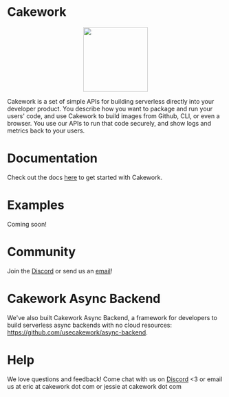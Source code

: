 # Cakework

<div align="center">
<img src="https://cakework-logo.s3.us-west-2.amazonaws.com/favicon.png" width="150">
</div>

Cakework is a set of simple APIs for building serverless directly into your developer product. You describe how you want to package and run your users' code, and use Cakework to build images from Github, CLI, or even a browser. You use our APIs to run that code securely, and show logs and metrics back to your users.

# Documentation

Check out the docs [here](https://docs.cakework.com/) to get started with Cakework.

# Examples

Coming soon!

# Community

Join the [Discord](https://discord.gg/yB6GvheDcP) or send us an [email](mailto:hi@cakework.com)!

# Cakework Async Backend
We've also built Cakework Async Backend, a framework for developers to build serverless async backends with no cloud resources: https://github.com/usecakework/async-backend.

# Help
We love questions and feedback! Come chat with us on [Discord](https://discord.gg/yB6GvheDcP) <3 or email us at eric at cakework dot com or jessie at cakework dot com
